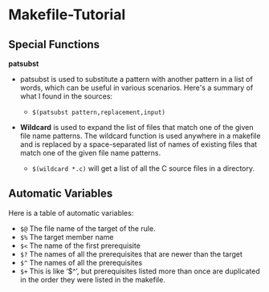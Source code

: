 # Makefile-Tutorial


## Special Functions

 **patsubst**
  -	patsubst is used to substitute a pattern with another pattern in a list of words, which can be useful in various scenarios. Here's a summary of what I found in the sources:
	- `$(patsubst pattern,replacement,input)`

- **Wildcard** is used to expand the list of files that match one of the given file name patterns. The wildcard function is used anywhere in a makefile and is replaced by a space-separated list of names of existing files that match one of the given file name patterns. 
    - `$(wildcard *.c)` will get a list of all the C source files in a directory.

## Automatic Variables
Here is a table of automatic variables:

- `$@` The file name of the target of the rule.
- `$%` The target member name
- `$<` The name of the first prerequisite
- `$?` The names of all the prerequisites that are newer than the target
- `$^` The names of all the prerequisites
- `$+` This is like ‘$^’, but prerequisites listed more than once are duplicated in the order they were listed in the makefile.